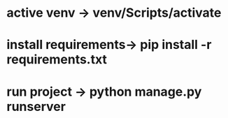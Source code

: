 # active venv -> venv/Scripts/activate
# install requirements-> pip install -r requirements.txt 
# run project -> python manage.py runserver